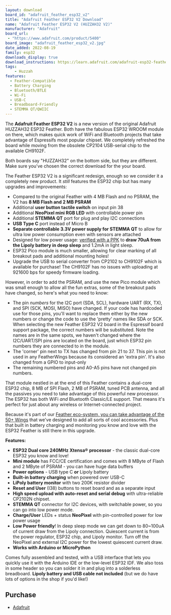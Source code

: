 ```yaml
---
layout: download
board_id: "adafruit_feather_esp32_v2"
title: "Adafruit Feather ESP32 V2 Download"
name: "Adafruit Feather ESP32 V2 (HUZZAH32 V2)"
manufacturer: "Adafruit"
board_url:
 - "https://www.adafruit.com/product/5400"
board_image: "adafruit_feather_esp32_v2.jpg"
date_added: 2022-08-19
family: esp32
downloads_display: true
download_instructions: https://learn.adafruit.com/adafruit-esp32-feather-v2/circuitpython
tags:
    - Huzzah
features:
  - Feather-Compatible
  - Battery Charging
  - Bluetooth/BTLE
  - Wi-Fi
  - USB-C
  - Breadboard-Friendly
  - STEMMA QT/QWIIC
---
```


The **Adafruit Feather ESP32 V2** is a new version of the original Adafruit HUZZAH32 ESP32 Feather. Both have the fabulous ESP32 WROOM module on there, which makes quick work of WiFi and Bluetooth projects that take advantage of Espressifs most popular chipset. We completely refreshed the board while moving from the obsolete CP2104 USB-serial chip to the available CH9102F.

Both boards say "HUZZAH32" on the bottom side, but they are different. Make sure you've chosen the correct download for the your board.

The Feather ESP32 V2 is a significant redesign, enough so we consider it a completely new product. It *still* features the ESP32 chip but has many upgrades and improvements:

- Compared to the original Feather with 4 MB Flash and no PSRAM, the V2 has **8 MB Flash and 2 MB PSRAM**
- Additional **user button tactile switch** on input pin 38
- Additional **NeoPixel mini RGB LED** with controllable power pin
- Additional **STEMMA QT** port for plug and play I2C connections
- **USB Type C** port instead of Micro B
- **Separate controllable 3.3V power supply for STEMMA QT** to allow for ultra low power consumption even with sensors are attached
- Designed for low power usage: [verified with a PPK](https://www.adafruit.com/product/5048) to **draw 70uA from the Lipoly battery in deep sleep** and 1.2mA in light sleep.
- ESP32 Pico module is much smaller, allowing for clear marking of all breakout pads and additional mounting holes!
- Upgrade the USB to serial converter from CP2102 to CH9102F which is available for purchase! The CH9102F has no issues with uploading at 921600 bps for speedy firmware loading.

However, in order to add the PSRAM, and use the new Pico module which was small enough to allow all the fun extras, some of the breakout pads have changed, so here's what you need to know:

- The pin *numbers* for the I2C port (SDA, SCL), hardware UART (RX, TX), and SPI (SCK, MOSI, MISO) have changed. If your code has hardcoded use for those pins, you'll want to replace them either by the new numbers or change the code to use the 'pretty' names like SDA or SCK.
  When selecting the new Feather ESP32 V2 board in the Espressif board support package, the correct numbers will be substituted.
  Note the names are in the same spots, we haven't changed where the I2C/UART/SPI pins are located on the board, just which ESP32 pin numbers they are connected to in the module.
- The 'corner' pin next to TX has changed from pin 21 to 37. This pin is not used in any FeatherWings because its considered an 'extra pin'. It's also changed from a GPIO to input-only
- The remaining numbered pins and A0-A5 pins have not changed pin numbers.

That module nestled in at the end of this Feather contains a dual-core ESP32 chip, 8 MB of SPI Flash, 2 MB of PSRAM, tuned PCB antenna, and all the passives you need to take advantage of this powerful new processor. The ESP32 has both WiFi *and* Bluetooth Classic/LE support. That means it's perfect for just about any wireless or Internet-connected project.

Because it's part of our [Feather eco-system, you can take advantage of the 50+ Wings](https://www.adafruit.com/category/814) that we've designed to add all sorts of cool accessories. Plus that built in battery charging and monitoring you know and love with the ESP32 Feather is still there in this upgrade.



**Features:**

- **ESP32 Dual core 240MHz Xtensa®** **processor** - the classic dual-core ESP32 you know and love!
- **Mini module** has FCC/CE certification and comes with 8 MByte of Flash and 2 MByte of PSRAM - you can have huge data buffers
- **Power options** - USB type C **or** Lipoly battery
- **Built-in battery charging** when powered over USB-C
- **LiPoly battery monitor** with two 200K resistor divider
- **Reset and User** (I38) buttons to reset board and as a separate input
- **High speed upload with auto-reset and serial debug** with ultra-reliable CP2102N chipset.
- **STEMMA QT** connector for I2C devices, with switchable power, so you can go into low power mode.
- **Charge/User** LEDs + status **NeoPixel** with pin-controlled power for low power usage
- **Low Power friendly**! In deep sleep mode we can get down to 80~100uA of current draw from the Lipoly connection. Quiescent current is from the power regulator, ESP32 chip, and Lipoly monitor. Turn off the NeoPixel and external I2C power for the lowest quiescent current draw.
- **Works with Arduino or MicroPython**

Comes fully assembled and tested, with a USB interface that lets you quickly use it with the Arduino IDE or the low-level ESP32 IDF. We also toss in some header so you can solder it in and plug into a solderless breadboard. **Lipoly battery and USB cable not included** (but we do have lots of options in the shop if you'd like!)

## Purchase

* [Adafruit](https://www.adafruit.com/product/5400)
